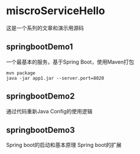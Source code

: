 # miscroServiceHello
这是一个系列的文章和演示用源码

## springbootDemo1
一个最基本的服务，基于Spring Boot，使用Maven打包
```
mvn package
java -jar app1.jar --server.port=8020
```

## springbootDemo2
通过代码重新Java Config的使用逻辑

## springbootDemo3
Spring boot的启动和基本原理
Spring boot的扩展